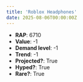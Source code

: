 ```yaml
---
title: 'Roblox Headphones'
date: 2025-08-06T00:00:00Z
---
```

- **RAP**: 6710
- **Value**: -1
- **Demand level**: -1
- **Trend**: -1
- **Projected?**: True
- **Hyped?**: True
- **Rare?**: True
